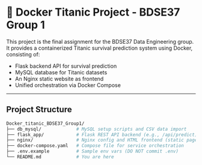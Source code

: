 # 🚢 Docker Titanic Project - BDSE37 Group 1

This project is the final assignment for the BDSE37 Data Engineering group. It provides a containerized Titanic survival prediction system using Docker, consisting of:

-   Flask backend API for survival prediction
-   MySQL database for Titanic datasets
-  An Nginx static website as frontend
-  Unified orchestration via Docker Compose

---

##  Project Structure

```bash
Docker_titanic_BDSE37_Group1/
├── db_mysql/             # MySQL setup scripts and CSV data import
├── flask_app/            # Flask REST API backend (e.g., /api/predict)
├── nginx/                # Nginx config and HTML frontend (static pages)
├── docker-compose.yaml   # Compose file for service orchestration
├── .env.example          # Sample env vars (DO NOT commit .env)
└── README.md             # You are here


